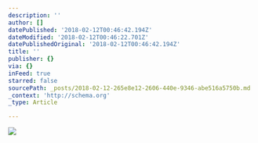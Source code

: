 ```yaml
---
description: ''
author: []
datePublished: '2018-02-12T00:46:42.194Z'
dateModified: '2018-02-12T00:46:22.701Z'
datePublishedOriginal: '2018-02-12T00:46:42.194Z'
title: ''
publisher: {}
via: {}
inFeed: true
starred: false
sourcePath: _posts/2018-02-12-265e8e12-2606-440e-9346-abe516a5750b.md
_context: 'http://schema.org'
_type: Article

---
```

![](https://the-grid-user-content.s3-us-west-2.amazonaws.com/57702e57-5576-4c60-b73a-8bff94bd8046.jpg)